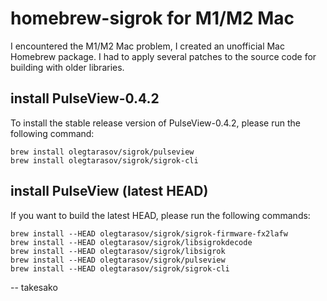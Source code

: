 # homebrew-sigrok for M1/M2 Mac

I encountered the M1/M2 Mac problem, I created an unofficial Mac Homebrew package. 
I had to apply several patches to the source code for building with older libraries.

## install PulseView-0.4.2

To install the stable release version of PulseView-0.4.2, please run the following command:
```
brew install olegtarasov/sigrok/pulseview
brew install olegtarasov/sigrok/sigrok-cli
```
## install PulseView (latest HEAD)

If you want to build the latest HEAD, please run the following commands:
```
brew install --HEAD olegtarasov/sigrok/sigrok-firmware-fx2lafw
brew install --HEAD olegtarasov/sigrok/libsigrokdecode
brew install --HEAD olegtarasov/sigrok/libsigrok
brew install --HEAD olegtarasov/sigrok/pulseview
brew install --HEAD olegtarasov/sigrok/sigrok-cli
```

-- takesako
